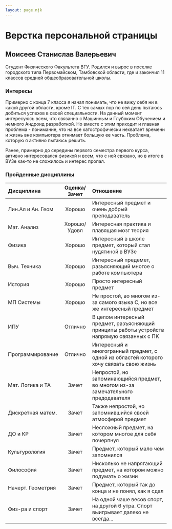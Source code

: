 ```yaml
---
layout: page.njk
---
```

# Верстка персональной страницы

## Моисеев Станислав Валерьевич
Студент Физического Факультета ВГУ. Родился и вырос в поселке городского типа 
Первомайском, Тамбовской области, где и закончил 11 классов средней общеобразовательной школы.

### Интересы
Примерно с конца 7 класса я начал понимать, что не вижу себя ни в какой другой области, кроме IT.
С тех самых пор по сей день пытаюсь добиться успехов в своей специальности. На данный момент интересуюсь
всем, что связанно с Машинным и Глубоким Обучением и немного Андроид разработкой. Но вместе с этим 
приходит и главная проблема - понимание, что на все катострофически нехватает времени и жизнь 
вне компьютера отнимает большую ее часть. Проблема, которую я активно пытаюсь решить.

Ранее, примерно до середины первого семестра первого курса, активно интересовался физикой и всем, 
что с ней связано, но в итоге в ВУЗе как-то не сложилось и интерес пропал.

### Пройденные дисциплины
| Дисциплина       | Оценка/Зачет| Отношение                                                                                 |
|:-----------------|:-----------:|:------------------------------------------------------------------------------------------|
| Лин.Ал и Ан. Геом| Хорошо      | Интересный предмет и очень добрый преподаватель                                           |
| Мат. Анализ      | Хорошо/Удовл| Интересная практика и плавящая мозг теория                                                |
| Физика           | Хорошо      | Интересный в школе предмет, который стал нудятиной в ВУЗе                                 |
| Выч. Техника     | Хорошо      | Интересный предемет, разъясняющий многое о работе компьютера                              |
| История          | Хорошо      | Просто интересный предмет                                                                 |
| МП Системы       | Хорошо      | Не простой, во многом из-за самого языка C, но все же интересный предмет                  |
| ИПУ              | Отлично     | В целом интересный предмет, разъясняющий принципы работы устройств напрямую связанных с ПК|
| Программирование | Отлично     | Интересный и многогранный предмет, с одной из областей которого хочу связать свою жизнь   |
| Мат. Логика и ТА | Зачет       | Непростой, но запоминающийся предмет, во многом из-за замечательного предодавателя        |
| Дискретная матем.| Зачет       | Также непростой, но запомнившийся своей атмосферой предмет                                |
| ДО и КР          | Зачет       | Несложный предмет, на котором многое для себя почерпнул                                   |
| Культурология    | Зачет       | Предмет, который мало чем запомнился                                                      |
| Философия        | Зачет       | Нисколько не напрягающий предмет, на котором можно подумать о жизни                       |
| Начерт. Геометрия| Зачет       | Предмет, который так до конца и не понял, как я сдал                                      |
| Физ-ра и спорт   | Зачет       | На одной чаше весов спорт, на другой 6 утра. Спорт выигрывает далеко не всегда...         |